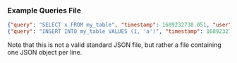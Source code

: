 ### Example Queries File

```json
{"query": "SELECT x FROM my_table", "timestamp": 1689232738.051, "user": "user_a", "downstream_tables": [], "upstream_tables": ["my_database.my_schema.my_table"]}
{"query": "INSERT INTO my_table VALUES (1, 'a')", "timestamp": 1689232737.669, "user": "user_b", "downstream_tables": ["my_database.my_schema.my_table"], "upstream_tables": []}
```

Note that this is not a valid standard JSON file, but rather a file containing one JSON object per line.
